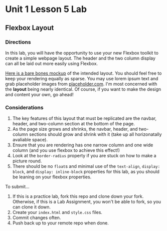 # Unit 1 Lesson 5 Lab
## Flexbox Layout

### Directions
In this lab, you will have the opportunity to use your new Flexbox toolkit to create a simple webpage layout. The header and the two column display can all be laid out more easily using Flexbox.

[Here is a bare bones mockup](https://www.figma.com/file/w6nbsyA7erIc5StSGprifz/Flexbox-Lab-Mockup?node-id=1%3A2) of the intended layout. You should feel free to keep your rendering equally as sparse. You may use lorem ipsum text and grab placeholder images from [placeholder.com](https://placeholder.com/). I'm most concerned with the **layout** being nearly identical. Of course, if you want to make the design and content your own, go ahead!

### Considerations
1. The key features of this layout that must be replicated are the navbar, header, and two-column section at the bottom of the page.
2. As the page size grows and shrinks, the navbar, header, and two-column sections should grow and shrink with it (take up all horizonatally avaliable space). 
3. Ensure that you are rendering has one narrow column and one wide column (and you use flexbox to achieve this effect!)
4. Look at the `border-radius` property if you are stuck on how to make a picture round.
5. There should be no `float`s and minimal use of the `text-align`, `display: block`, and `display: inline-block` properties for this lab, as you should be leaning on your flexbox properties.


To submit...
1. If this is a practice lab, fork this repo and clone down your fork. Otherwise, if this is a Lab Assignment, you won't be able to fork, so you can clone it down.
2. Create your `index.html` and `style.css` files.
3. Commit changes often.
4. Push back up to your remote repo when done.
